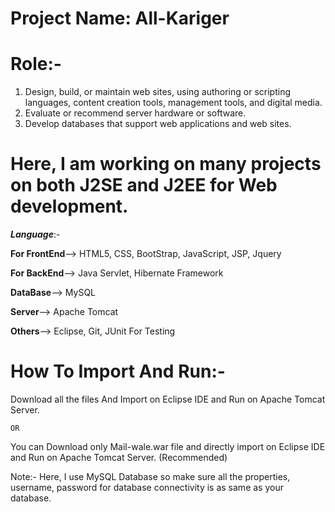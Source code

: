 # Project Name: All-Kariger


# Role:-
1. Design, build, or maintain web sites, using authoring or scripting languages, content creation tools, management tools, and digital media.
2. Evaluate or recommend server hardware or software.
3. Develop databases that support web applications and web sites.

# Here, I am working on many projects on both J2SE and J2EE for Web development.
_**Language**_:-


**For FrontEnd**--> HTML5, CSS, BootStrap, JavaScript, JSP, Jquery



**For BackEnd**--> Java Servlet, Hibernate Framework



**DataBase**--> MySQL


**Server**--> Apache Tomcat



**Others**--> Eclipse, Git, JUnit For Testing


# How To Import And Run:-
Download all the files And Import on Eclipse IDE and Run on Apache Tomcat  Server.


`OR `

You can Download only Mail-wale.war file and directly import on Eclipse IDE and Run on Apache Tomcat Server. (Recommended)

Note:- Here, I use MySQL Database so make sure all the properties, username, password for database connectivity is as same as your database. 
